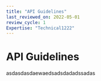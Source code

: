 ```yaml
---
title: "API Guidelines"
last_reviewed_on: 2022-05-01
review_cycle: 1
Expertise: "Technical1222"
---
```

# API Guidelines

asdasdasdaewaedsadsdadadssadas
